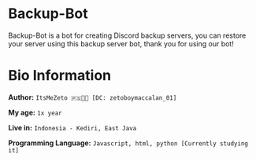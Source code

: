 # Backup-Bot

Backup-Bot is a bot for creating Discord backup servers, you can restore your server using this backup server bot, thank you for using our bot!

# Bio Information

**Author:** `ItsMeZeto 🇵🇸✊🏻 [DC: zetoboymaccalan_01]`

**My age:** `1x year`

**Live in:** `Indonesia - Kediri, East Java`

**Programming Language:** `Javascript, html, python [Currently studying it]`